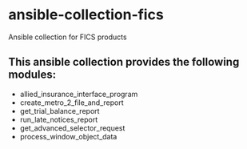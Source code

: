# ansible-collection-fics
Ansible collection for FICS products

## This ansible collection provides the following modules:
- allied_insurance_interface_program
- create_metro_2_file_and_report
- get_trial_balance_report
- run_late_notices_report
- get_advanced_selector_request
- process_window_object_data
